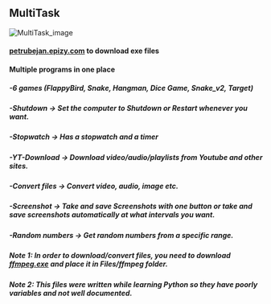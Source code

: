 ## MultiTask
![MultiTask_image](https://user-images.githubusercontent.com/97281022/148571454-d9379f8f-e2ba-4593-b29f-02242c1a5716.jpg)

#### [petrubejan.epizy.com](http://petrubejan.epizy.com) to download exe files

#### Multiple programs in one place
##### -6 games (FlappyBird, Snake, Hangman, Dice Game, Snake_v2, Target)
##### -Shutdown -> Set the computer to Shutdown or Restart whenever you want.
##### -Stopwatch -> Has a stopwatch and a timer
##### -YT-Download -> Download video/audio/playlists from Youtube and other sites.
##### -Convert files -> Convert video, audio, image etc.
##### -Screenshot -> Take and save Screenshots with one button or take and save screenshots automatically at what intervals you want.
##### -Random numbers -> Get random numbers from a specific range.

##### Note 1: In order to download/convert files, you need to download [ffmpeg.exe](https://www.ffmpeg.org/) and place it in Files/ffmpeg folder.
##### Note 2: This files were written while learning Python so they have poorly variables and not well documented.
